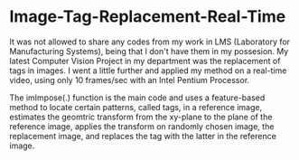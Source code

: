# Image-Tag-Replacement-Real-Time

It was not allowed to share any codes from my work in LMS (Laboratory for Manufacturing Systems), being that I don't have them in my possesion. My latest Computer Vision Project in my department was the replacement of tags in images. I went a little further and applied my method on a real-time video, using only 10 frames/sec with an Intel Pentium Processor.

The imImpose(.) function is the main code and uses a feature-based method to locate certain patterns, called tags, in a reference image, estimates the geomtric transform from the xy-plane to the plane of the reference image, applies the transform on randomly chosen image, the replacement image, and replaces the tag with the latter in the reference image.
